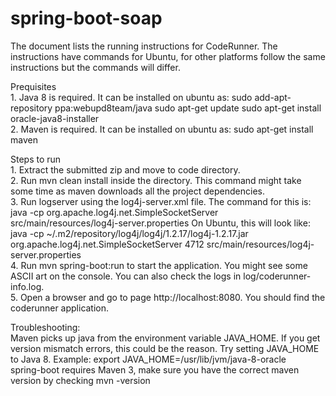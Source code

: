 # spring-boot-soap
The document lists the running instructions for CodeRunner. The instructions have commands for Ubuntu, for other platforms follow the same instructions but the commands will differ.

Prequisites   
      1.  Java 8 is required. It can be installed on ubuntu as:
            sudo add-apt-repository ppa:webupd8team/java
	    sudo apt-get update
            sudo apt-get install oracle-java8-installer   
      2.  Maven is required. It can be installed on ubuntu as:
	   sudo apt-get install maven   

Steps to run   
      1.   Extract the submitted zip and move to code directory.   
      2.   Run mvn clean install inside the directory. This command might take some time as maven downloads all the project dependencies.   
      3. Run logserver using the log4j-server.xml file. The command for this is:   
         java -cp <path to log4j.jar> org.apache.log4j.net.SimpleSocketServer <port>  src/main/resources/log4j-server.properties
	 On Ubuntu, this will look like:   
         java -cp  ~/.m2/repository/log4j/log4j/1.2.17/log4j-1.2.17.jar org.apache.log4j.net.SimpleSocketServer 4712 src/main/resources/log4j-server.properties   
      4.   Run mvn spring-boot:run to start the application. You might see some ASCII art on the console. You can also check the logs in log/coderunner-info.log.   
      5.   Open a browser and go to page http://localhost:8080. You should find the coderunner application.   

Troubleshooting:   
Maven picks up java from the environment variable JAVA_HOME. If you get version mismatch errors, this could be the reason. Try setting JAVA_HOME to Java 8. Example: export JAVA_HOME=/usr/lib/jvm/java-8-oracle   
spring-boot requires Maven 3, make sure you have the correct maven version by checking mvn -version   

